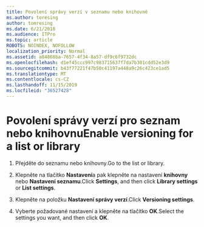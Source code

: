 ```yaml
---
title: Povolení správy verzí v seznamu nebo knihovně
ms.author: toresing
author: tomresing
ms.date: 6/21/2018
ms.audience: ITPro
ms.topic: article
ROBOTS: NOINDEX, NOFOLLOW
localization_priority: Normal
ms.assetid: a84868ba-7657-4f34-8a57-df9c6f9732dc
ms.openlocfilehash: d1ef45ccc997c983715637f7da7b301cdd52e3d9
ms.sourcegitcommit: b43f77221f47b50c41197a448a9c26c423ce1ad5
ms.translationtype: MT
ms.contentlocale: cs-CZ
ms.lasthandoff: 11/15/2019
ms.locfileid: "36527428"
---
```

# <a name="enable-versioning-for-a-list-or-library"></a><span data-ttu-id="78697-102">Povolení správy verzí pro seznam nebo knihovnu</span><span class="sxs-lookup"><span data-stu-id="78697-102">Enable versioning for a list or library</span></span>

1. <span data-ttu-id="78697-103">Přejděte do seznamu nebo knihovny.</span><span class="sxs-lookup"><span data-stu-id="78697-103">Go to the list or library.</span></span>
    
2. <span data-ttu-id="78697-104">Klepněte na tlačítko **Nastavení**a pak klepněte na nastavení **knihovny** nebo **Nastavení seznamu**.</span><span class="sxs-lookup"><span data-stu-id="78697-104">Click **Settings**, and then click **Library settings** or **List settings**.</span></span>
    
3. <span data-ttu-id="78697-105">Klepněte na položku **Nastavení správy verzí**.</span><span class="sxs-lookup"><span data-stu-id="78697-105">Click **Versioning settings**.</span></span>
    
4. <span data-ttu-id="78697-106">Vyberte požadované nastavení a klepněte na tlačítko **OK**.</span><span class="sxs-lookup"><span data-stu-id="78697-106">Select the settings you want, and then click **OK**.</span></span>
    

